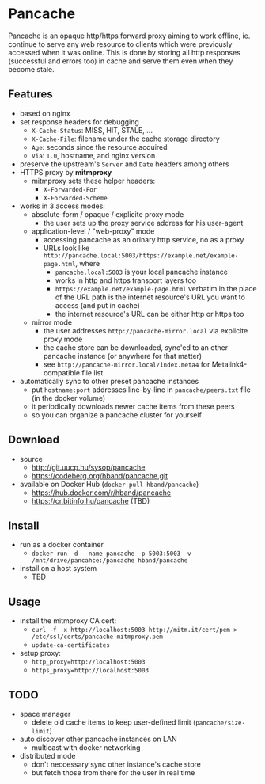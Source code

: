 # Pancache

Pancache is an opaque http/https forward proxy aiming to work offline,
ie. continue to serve any web resource to clients which were previously accessed when it was online.
This is done by storing all http responses (successful and errors too) in cache and serve them even when they become stale.

## Features

- based on nginx
- set response headers for debugging
  - `X-Cache-Status`: MISS, HIT, STALE, ...
  - `X-Cache-File`: filename under the cache storage directory
  - `Age`: seconds since the resource acquired
  - `Via`: `1.0`, hostname, and nginx version
- preserve the upstream's `Server` and `Date` headers among others
- HTTPS proxy by **mitmproxy**
  - mitmproxy sets these helper headers:
    - `X-Forwarded-For`
    - `X-Forwarded-Scheme`
- works in 3 access modes:
  - absolute-form / opaque / explicite proxy mode
    - the user sets up the proxy service address for his user-agent
  - application-level / "web-proxy" mode
    - accessing pancache as an orinary http service, no as a proxy
    - URLs look like `http://pancache.local:5003/https://example.net/example-page.html`, where
      - `pancache.local:5003` is your local pancache instance
      - works in http and https transport layers too
      - `https://example.net/example-page.html` verbatim in the place of the URL path is the internet resource's URL you want to access (and put in cache)
      - the internet resource's URL can be either http or https too
  - mirror mode
    - the user addresses `http://pancache-mirror.local` via explicite proxy mode
    - the cache store can be downloaded, sync'ed to an other pancache instance (or anywhere for that matter)
    - see `http://pancache-mirror.local/index.meta4` for Metalink4-compatible file list
- automatically sync to other preset pancache instances
  - put `hostname:port` addresses line-by-line in `pancache/peers.txt` file (in the docker volume)
  - it periodically downloads newer cache items from these peers
  - so you can organize a pancache cluster for yourself

## Download

- source
  - http://git.uucp.hu/sysop/pancache
  - https://codeberg.org/hband/pancache.git
- available on Docker Hub (`docker pull hband/pancache`)
  - https://hub.docker.com/r/hband/pancache
  - https://cr.bitinfo.hu/pancache (TBD)

## Install

- run as a docker container
  - `docker run -d --name pancache -p 5003:5003 -v /mnt/drive/pancahce:/pancache hband/pancache`
- install on a host system
  - TBD

## Usage

- install the mitmproxy CA cert:
  - `curl -f -x http://localhost:5003 http://mitm.it/cert/pem > /etc/ssl/certs/pancache-mitmproxy.pem`
  - `update-ca-certificates`
- setup proxy:
  - `http_proxy=http://localhost:5003`
  - `https_proxy=http://localhost:5003`

## TODO

- space manager
  - delete old cache items to keep user-defined limit (`pancache/size-limit`)
- auto discover other pancache instances on LAN
  - multicast with docker networking
- distributed mode
  - don't neccessary sync other instance's cache store
  - but fetch those from there for the user in real time
